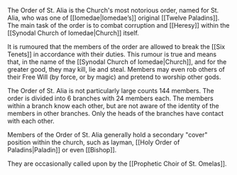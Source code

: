 The Order of St. Alia is the Church's most notorious order, named for St. Alia, who was one of [[Iomedae|Iomedae’s]] original [[Twelve Paladins]]. The main task of the order is to combat corruption and [[Heresy]] within the [[Synodal Church of Iomedae|Church]] itself. 

It is rumoured that the members of the order are allowed to break the [[Six Tenets]] in accordance with their duties. This rumour is true and means that, in the name of the [[Synodal Church of Iomedae|Church]], and for the greater good, they may kill, lie and steal. Members may even rob others of their Free Will (by force, or by magic) and pretend to worship other gods.

The Order of St. Alia is not particularly large counts 144 members. The order is divided into 6 branches with 24 members each. The members within a branch know each other, but are not aware of the identity of the members in other branches. Only the heads of the branches have contact with each other.

Members of the Order of St. Alia generally hold a secondary "cover" position within the church, such as layman, [[Holy Order of Paladins|Paladin]] or even [[Bishop]].

They are occasionally called upon by the [[Prophetic Choir of St. Omelas]].